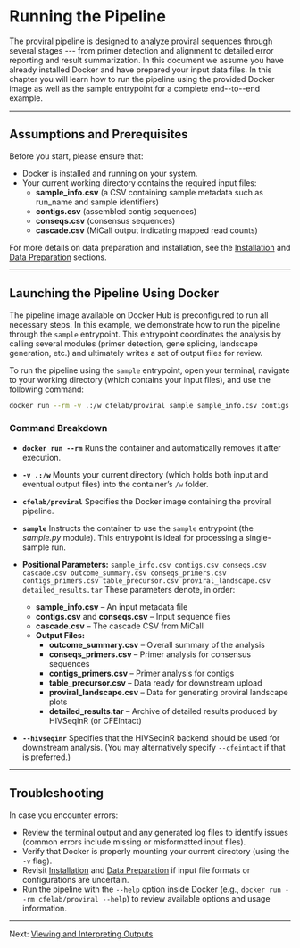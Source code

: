 
# Running the Pipeline

The proviral pipeline is designed to analyze proviral sequences through several stages --- from primer detection and alignment to detailed error reporting and result summarization. In this document we assume you have already installed Docker and have prepared your input data files. In this chapter you will learn how to run the pipeline using the provided Docker image as well as the sample entrypoint for a complete end--to--end example.

---

## Assumptions and Prerequisites

Before you start, please ensure that:

- Docker is installed and running on your system.
- Your current working directory contains the required input files:
  - **sample_info.csv** (a CSV containing sample metadata such as run_name and sample identifiers)
  - **contigs.csv** (assembled contig sequences)
  - **conseqs.csv** (consensus sequences)
  - **cascade.csv** (MiCall output indicating mapped read counts)

For more details on data preparation and installation, see the [Installation](installation.md) and [Data Preparation](data_prep.md) sections.

---

## Launching the Pipeline Using Docker

The pipeline image available on Docker Hub is preconfigured to run all necessary steps. In this example, we demonstrate how to run the pipeline through the `sample` entrypoint. This entrypoint coordinates the analysis by calling several modules (primer detection, gene splicing, landscape generation, etc.) and ultimately writes a set of output files for review.

To run the pipeline using the `sample` entrypoint, open your terminal, navigate to your working directory (which contains your input files), and use the following command:

```bash
docker run --rm -v .:/w cfelab/proviral sample sample_info.csv contigs.csv conseqs.csv cascade.csv outcome_summary.csv conseqs_primers.csv contigs_primers.csv table_precursor.csv proviral_landscape.csv detailed_results.tar --hivseqinr
```

### Command Breakdown

- **`docker run --rm`**
  Runs the container and automatically removes it after execution.

- **`-v .:/w`**
  Mounts your current directory (which holds both input and eventual output files) into the container’s `/w` folder.

- **`cfelab/proviral`**
  Specifies the Docker image containing the proviral pipeline.

- **`sample`**
  Instructs the container to use the `sample` entrypoint (the *sample.py* module). This entrypoint is ideal for processing a single-sample run.

- **Positional Parameters:**
  `sample_info.csv contigs.csv conseqs.csv cascade.csv outcome_summary.csv conseqs_primers.csv contigs_primers.csv table_precursor.csv proviral_landscape.csv detailed_results.tar`
  These parameters denote, in order:
  - **sample_info.csv** – An input metadata file
  - **contigs.csv** and **conseqs.csv** – Input sequence files
  - **cascade.csv** – The cascade CSV from MiCall
  - **Output Files:**
    - **outcome_summary.csv** – Overall summary of the analysis
    - **conseqs_primers.csv** – Primer analysis for consensus sequences
    - **contigs_primers.csv** – Primer analysis for contigs
    - **table_precursor.csv** – Data ready for downstream upload
    - **proviral_landscape.csv** – Data for generating proviral landscape plots
    - **detailed_results.tar** – Archive of detailed results produced by HIVSeqinR (or CFEIntact)

- **`--hivseqinr`**
  Specifies that the HIVSeqinR backend should be used for downstream analysis. (You may alternatively specify `--cfeintact` if that is preferred.)

---

## Troubleshooting

In case you encounter errors:

- Review the terminal output and any generated log files to identify issues (common errors include missing or misformatted input files).
- Verify that Docker is properly mounting your current directory (using the `-v` flag).
- Revisit [Installation](installation.md) and [Data Preparation](data_prep.md) if input file formats or configurations are uncertain.
- Run the pipeline with the `--help` option inside Docker (e.g., `docker run --rm cfelab/proviral --help`) to review available options and usage information.

---

Next: [Viewing and Interpreting Outputs](interpretation.md)
